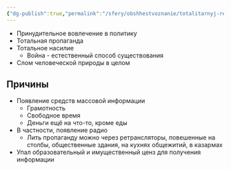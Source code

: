```yaml
---
{"dg-publish":true,"permalink":"/sfery/obshhestvoznanie/totalitarnyj-rezhim/","tags":["Обществознание"]}
---
```


- Принудительное вовлечение в политику
- Тотальная пропаганда
- Тотальное насилие 
	- Война - естественный способ существования 
- Слом человеческой природы в целом
## Причины
- Появление средств массовой информации
	- Грамотность
	- Свободное время
	- Деньги ещё на что-то, кроме еды 
- В частности, появление радио
	- Лить пропаганду можно через ретрансляторы, повешенные на столбы, общественные здания, на кухнях общежитий, в казармах
- Упал образовательный и имущественный ценз для получения информации